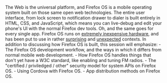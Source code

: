 The Web is the universal platform, and Firefox OS is a mobile operating system built on those same open web technologies. The entire user interface, from lock screen to notification drawer to dialer is built entirely in HTML, CSS, and JavaScript, which means you can live-debug and edit your phone's UI with the normal Firefox dev tools. Oh, and the same goes for every single app. Firefox OS runs on [extremely inexpensive hardware](http://www.cnet.com/news/mozilla-launches-low-cost-firefox-os-phone-in-india), and has been put to use in rather [surprising](http://ee.telenor.io/gonzo/hardware/2014/12/16/firefox-os-iot.html) and [unexpected](http://www.engadget.com/2014/01/06/panasonic-firefox-os-deal) contexts. In addition to discussing how Firefox OS is built, this session will emphasize: - The Firefox OS development workflow, and the ways in which it differs from normal mobile web development. - How Firefox OS handles things that don't yet have a W3C standard, like enabling and tuning FM radios. - The "certified / priviledged / other" security model for system APIs on Firefox OS. - Using Cordova with Firefox OS. - App distribution methods on Firefox OS.
